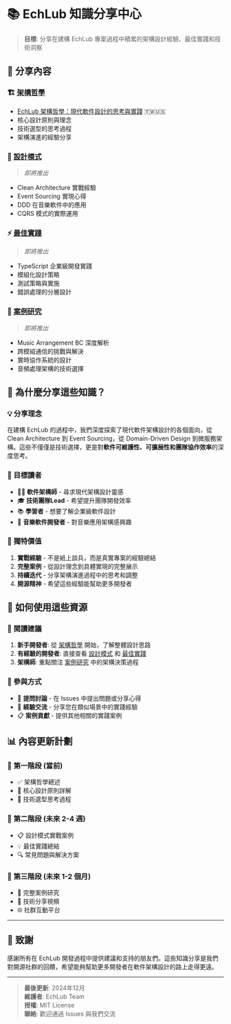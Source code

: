 # 📚 EchLub 知識分享中心

> **目標**: 分享在建構 EchLub 專案過程中積累的架構設計經驗、最佳實踐和技術洞察

## 🎯 分享內容

### 🏗️ [架構哲學](./architecture-philosophy/)
- [EchLub 架構哲學：現代軟件設計的思考與實踐](./architecture-philosophy/echlub-architecture-philosophy-zh.md) 🇹🇼🇺🇸
- 核心設計原則與理念
- 技術選型的思考過程
- 架構演進的經驗分享

### 🎨 [設計模式](./design-patterns/)
> *即將推出*
- Clean Architecture 實戰經驗
- Event Sourcing 實現心得
- DDD 在音樂軟件中的應用
- CQRS 模式的實際運用

### ⚡ [最佳實踐](./best-practices/)
> *即將推出*
- TypeScript 企業級開發實踐
- 模組化設計策略
- 測試策略與實施
- 錯誤處理的分層設計

### 📖 [案例研究](./case-studies/)
> *即將推出*
- Music Arrangement BC 深度解析
- 跨模組通信的挑戰與解決
- 實時協作系統的設計
- 音頻處理架構的技術選擇

## 🌟 為什麼分享這些知識？

### 💡 **分享理念**
在建構 EchLub 的過程中，我們深度探索了現代軟件架構設計的各個面向，從 Clean Architecture 到 Event Sourcing，從 Domain-Driven Design 到微服務架構。這些不僅僅是技術選擇，更是對**軟件可維護性、可擴展性和團隊協作效率**的深度思考。

### 🎯 **目標讀者**
- 👨‍💻 **軟件架構師** - 尋求現代架構設計靈感
- 🎓 **技術團隊Lead** - 希望提升團隊開發效率
- 📚 **學習者** - 想要了解企業級軟件設計
- 🎵 **音樂軟件開發者** - 對音樂應用架構感興趣

### 💫 **獨特價值**
1. **實戰經驗** - 不是紙上談兵，而是真實專案的經驗總結
2. **完整案例** - 從設計理念到具體實現的完整展示
3. **持續迭代** - 分享架構演進過程中的思考和調整
4. **開源精神** - 希望這些經驗能幫助更多開發者

## 🚀 如何使用這些資源

### 📖 **閱讀建議**
1. **新手開發者**: 從 [架構哲學](./architecture-philosophy/) 開始，了解整體設計思路
2. **有經驗的開發者**: 直接查看 [設計模式](./design-patterns/) 和 [最佳實踐](./best-practices/)
3. **架構師**: 重點關注 [案例研究](./case-studies/) 中的架構決策過程

### 🤝 **參與方式**
- 📝 **提問討論** - 在 Issues 中提出問題或分享心得
- 🔄 **經驗交流** - 分享您在類似場景中的實踐經驗
- 📋 **案例貢獻** - 提供其他相關的實踐案例

## 📊 內容更新計劃

### 🎯 **第一階段** (當前)
- ✅ 架構哲學總述
- 🔄 核心設計原則詳解
- 📝 技術選型思考過程

### 🎯 **第二階段** (未來 2-4 週)
- 📋 設計模式實戰案例
- 💡 最佳實踐總結
- 🔍 常見問題與解決方案

### 🎯 **第三階段** (未來 1-2 個月)
- 📖 完整案例研究
- 🎥 技術分享視頻
- 🌐 社群互動平台

---

## 🙏 致謝

感謝所有在 EchLub 開發過程中提供建議和支持的朋友們。這些知識分享是我們對開源社群的回饋，希望能夠幫助更多開發者在軟件架構設計的路上走得更遠。

---

> **最後更新**: 2024年12月  
> **維護者**: EchLub Team  
> **授權**: MIT License  
> **聯絡**: 歡迎通過 Issues 與我們交流 